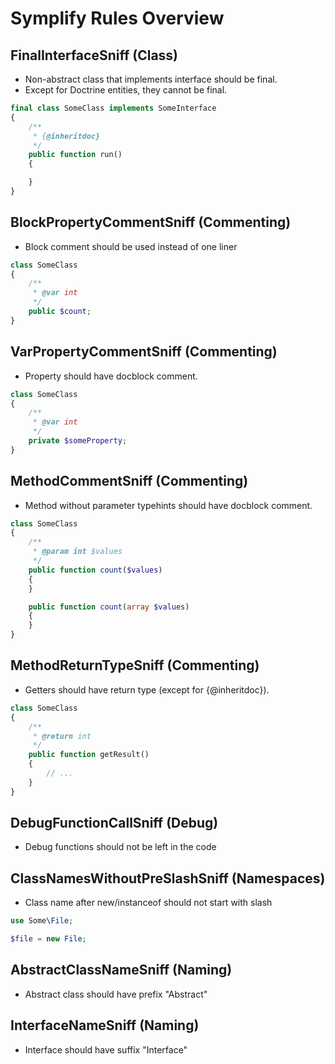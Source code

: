 # Symplify Rules Overview

## FinalInterfaceSniff (Class)

- Non-abstract class that implements interface should be final.
- Except for Doctrine entities, they cannot be final.

```php
final class SomeClass implements SomeInterface
{
	/**
	 * {@inheritdoc}
	 */
	public function run()
	{

	}
}
```


## BlockPropertyCommentSniff (Commenting)

- Block comment should be used instead of one liner

```php
class SomeClass
{
	/**
	 * @var int
	 */
	public $count;
}
```


## VarPropertyCommentSniff (Commenting)

- Property should have docblock comment.
 
```php
class SomeClass
{
	/**
	 * @var int
	 */
	private $someProperty;
}
```

## MethodCommentSniff (Commenting)

- Method without parameter typehints should have docblock comment.

```php
class SomeClass
{
	/**
	 * @param int $values
	 */
	public function count($values)
	{
	}

    public function count(array $values)
    {
    }
}
```

## MethodReturnTypeSniff (Commenting)

- Getters should have return type (except for {@inheritdoc}).

```php
class SomeClass
{
	/**
	 * @return int
	 */
	public function getResult()
	{
		// ...
	}
}
```


## DebugFunctionCallSniff (Debug)

- Debug functions should not be left in the code


## ClassNamesWithoutPreSlashSniff (Namespaces)

- Class name after new/instanceof should not start with slash

```php
use Some\File;

$file = new File;
```


## AbstractClassNameSniff (Naming)

- Abstract class should have prefix "Abstract"


## InterfaceNameSniff (Naming)

- Interface should have suffix "Interface"
